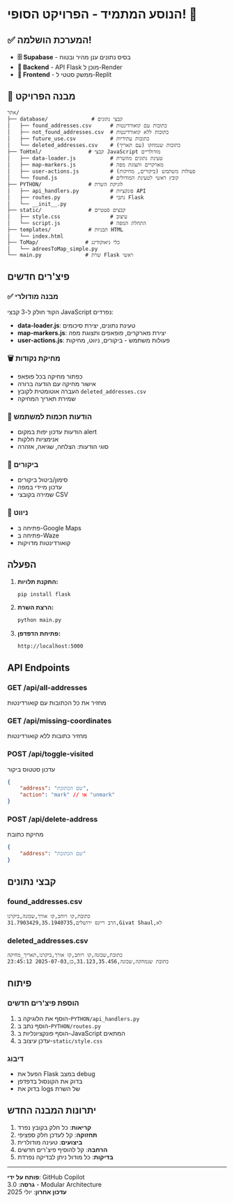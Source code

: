 # הנוסע המתמיד - הפרויקט הסופי! 🎉

## ✅ המערכת הושלמה!

- **🗄️ Supabase** - בסיס נתונים ענן מהיר ובטוח
- **🚀 Backend** - API Flask מוכן ל-Render
- **📱 Frontend** - ממשק סטטי ל-Replit

## 📁 מבנה הפרויקט
```
אתר/
├── database/              # קבצי נתונים
│   ├── found_addresses.csv      # כתובות עם קואורדינטות
│   ├── not_found_addresses.csv  # כתובות ללא קואורדינטות
│   ├── future_use.csv           # כתובות עתידיות
│   └── deleted_addresses.csv    # כתובות שנמחקו (עם תאריך)
├── ToHtml/               # קבצי JavaScript מודולריים
│   ├── data-loader.js           # טעינת נתונים מהשרת
│   ├── map-markers.js           # מארקרים ותצוגת מפה
│   ├── user-actions.js          # פעולות משתמש (ביקורים, מחיקות)
│   └── found.js                 # קובץ ראשי לטעינת המודולים
├── PYTHON/               # לוגיקת השרת
│   ├── api_handlers.py          # פונקציות API
│   ├── routes.py                # נתבי Flask
│   └── __init__.py
├── static/               # קבצים סטטיים
│   ├── style.css                # עיצוב
│   └── script.js                # התחלת המפה
├── templates/            # תבניות HTML
│   └── index.html
├── ToMap/               # כלי גיאוקודינג
│   └── adreesToMap_simple.py
└── main.py              # שרת Flask ראשי
```

## פיצ'רים חדשים

### ✅ מבנה מודולרי
הקוד חולק ל-3 קבצי JavaScript נפרדים:
- **data-loader.js**: טעינת נתונים, יצירת סיכומים
- **map-markers.js**: יצירת מארקרים, פופאפים ותצוגת מפה
- **user-actions.js**: פעולות משתמש - ביקורים, ניווט, מחיקות

### 🗑️ מחיקת נקודות
- כפתור מחיקה בכל פופאפ
- אישור מחיקה עם הודעה ברורה
- העברה אוטומטית לקובץ `deleted_addresses.csv`
- שמירת תאריך המחיקה

### 📱 הודעות חכמות למשתמש
- הודעות עדכון יפות במקום alert
- אנימציות חלקות
- סוגי הודעות: הצלחה, שגיאה, אזהרה

### 🎯 ביקורים
- סימון/ביטול ביקורים
- עדכון מיידי במפה
- שמירה בקובצי CSV

### 🧭 ניווט
- פתיחה ב-Google Maps
- פתיחה ב-Waze
- קואורדינטות מדויקות

## הפעלה

1. **התקנת תלויות:**
   ```bash
   pip install flask
   ```

2. **הרצת השרת:**
   ```bash
   python main.py
   ```

3. **פתיחת הדפדפן:**
   ```
   http://localhost:5000
   ```

## API Endpoints

### GET /api/all-addresses
מחזיר את כל הכתובות עם קואורדינטות

### GET /api/missing-coordinates  
מחזיר כתובות ללא קואורדינטות

### POST /api/toggle-visited
עדכון סטטוס ביקור
```json
{
    "address": "שם הכתובת",
    "action": "mark" // או "unmark"
}
```

### POST /api/delete-address
מחיקת כתובת
```json
{
    "address": "שם הכתובת"
}
```

## קבצי נתונים

### found_addresses.csv
```csv
כתובת,קו רוחב,קו אורך,שכונה,ביקרנו
הרב ריינס ירושלים,31.7903429,35.1940735,Givat Shaul,לא
```

### deleted_addresses.csv
```csv
כתובת,שכונה,קו רוחב,קו אורך,ביקרנו,תאריך_מחיקה
כתובת שנמחקה,שכונה,31.123,35.456,כן,2025-07-03 23:45:12
```

## פיתוח

### הוספת פיצ'רים חדשים
1. הוסף את הלוגיקה ב-`PYTHON/api_handlers.py`
2. הוסף נתב ב-`PYTHON/routes.py`
3. הוסף פונקציונליות ב-JavaScript המתאים
4. עדכן עיצוב ב-`static/style.css`

### דיבוג
- הפעל את Flask במצב debug
- בדוק את הקונסול בדפדפן
- בדוק את logs של השרת

## יתרונות המבנה החדש

1. **קריאות**: כל חלק בקובץ נפרד
2. **תחזוקה**: קל לעדכן חלק ספציפי
3. **ביצועים**: טעינה מודולרית
4. **הרחבה**: קל להוסיף פיצ'רים חדשים
5. **בדיקות**: כל מודול ניתן לבדיקה נפרדת

---

**פותח על ידי**: GitHub Copilot  
**גרסה**: 3.0 - Modular Architecture  
**עדכון אחרון**: יולי 2025
